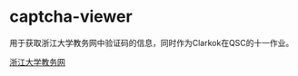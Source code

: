 captcha-viewer
===========================================================

用于获取浙江大学教务网中验证码的信息，同时作为Clarkok在QSC的十一作业。

[浙江大学教务网](http://jwbinfosys.zju.edu.cn/)

